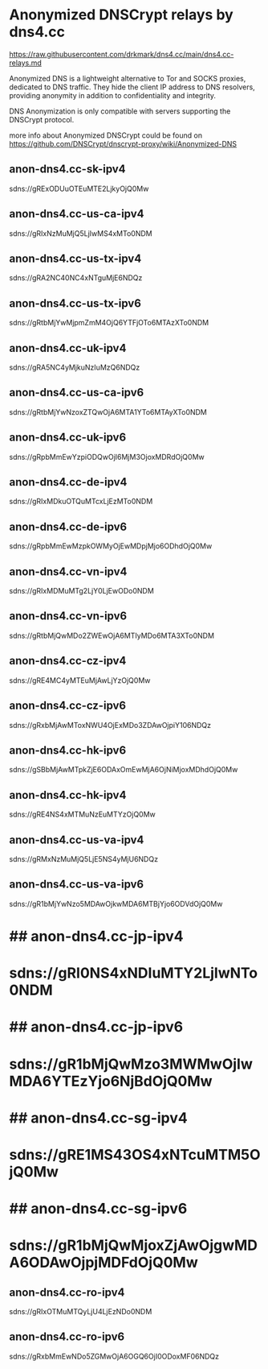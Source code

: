 # Anonymized DNSCrypt relays by dns4.cc

https://raw.githubusercontent.com/drkmark/dns4.cc/main/dns4.cc-relays.md

Anonymized DNS is a lightweight alternative to Tor and SOCKS proxies, dedicated to DNS traffic. They hide the client IP address to DNS resolvers, providing anonymity in addition to confidentiality and integrity.

DNS Anonymization is only compatible with servers supporting the DNSCrypt protocol.

more info about Anonymized DNSCrypt could be found on https://github.com/DNSCrypt/dnscrypt-proxy/wiki/Anonymized-DNS

## anon-dns4.cc-sk-ipv4

sdns://gRExODUuOTEuMTE2LjkyOjQ0Mw

## anon-dns4.cc-us-ca-ipv4

sdns://gRIxNzMuMjQ5LjIwMS4xMTo0NDM

## anon-dns4.cc-us-tx-ipv4

sdns://gRA2NC40NC4xNTguMjE6NDQz

## anon-dns4.cc-us-tx-ipv6

sdns://gRtbMjYwMjpmZmM4OjQ6YTFjOTo6MTAzXTo0NDM

## anon-dns4.cc-uk-ipv4

sdns://gRA5NC4yMjkuNzIuMzQ6NDQz

## anon-dns4.cc-us-ca-ipv6

sdns://gRtbMjYwNzoxZTQwOjA6MTA1YTo6MTAyXTo0NDM

## anon-dns4.cc-uk-ipv6

sdns://gRpbMmEwYzpiODQwOjI6MjM3OjoxMDRdOjQ0Mw

## anon-dns4.cc-de-ipv4

sdns://gRIxMDkuOTQuMTcxLjEzMTo0NDM

## anon-dns4.cc-de-ipv6

sdns://gRpbMmEwMzpkOWMyOjEwMDpjMjo6ODhdOjQ0Mw

## anon-dns4.cc-vn-ipv4

sdns://gRIxMDMuMTg2LjY0LjEwODo0NDM

## anon-dns4.cc-vn-ipv6

sdns://gRtbMjQwMDo2ZWEwOjA6MTIyMDo6MTA3XTo0NDM

## anon-dns4.cc-cz-ipv4

sdns://gRE4MC4yMTEuMjAwLjYzOjQ0Mw

## anon-dns4.cc-cz-ipv6

sdns://gRxbMjAwMToxNWU4OjExMDo3ZDAwOjpiY106NDQz

## anon-dns4.cc-hk-ipv6

sdns://gSBbMjAwMTpkZjE6ODAxOmEwMjA6OjNiMjoxMDhdOjQ0Mw

## anon-dns4.cc-hk-ipv4

sdns://gRE4NS4xMTMuNzEuMTYzOjQ0Mw

## anon-dns4.cc-us-va-ipv4

sdns://gRMxNzMuMjQ5LjE5NS4yMjU6NDQz

## anon-dns4.cc-us-va-ipv6

sdns://gR1bMjYwNzo5MDAwOjkwMDA6MTBjYjo6ODVdOjQ0Mw

# ## anon-dns4.cc-jp-ipv4

# sdns://gRI0NS4xNDIuMTY2LjIwNTo0NDM

# ## anon-dns4.cc-jp-ipv6

# sdns://gR1bMjQwMzo3MWMwOjIwMDA6YTEzYjo6NjBdOjQ0Mw

# ## anon-dns4.cc-sg-ipv4

# sdns://gRE1MS43OS4xNTcuMTM5OjQ0Mw

# ## anon-dns4.cc-sg-ipv6

# sdns://gR1bMjQwMjoxZjAwOjgwMDA6ODAwOjpjMDFdOjQ0Mw

## anon-dns4.cc-ro-ipv4

sdns://gRIxOTMuMTQyLjU4LjEzNDo0NDM

## anon-dns4.cc-ro-ipv6

sdns://gRxbMmEwNDo5ZGMwOjA6OGQ6OjI0ODoxMF06NDQz
